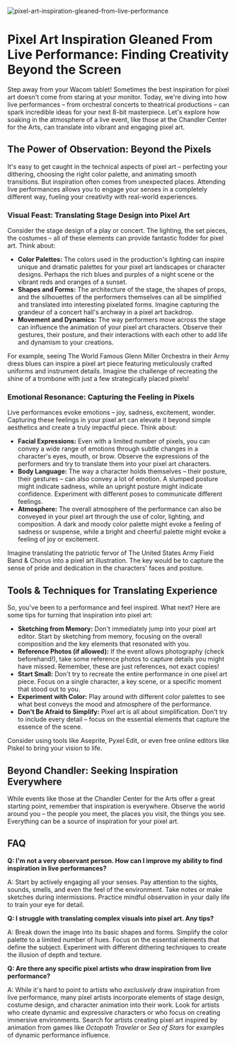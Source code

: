 ![pixel-art-inspiration-gleaned-from-live-performance](https://images.pexels.com/photos/32510229/pexels-photo-32510229.jpeg?auto=compress&cs=tinysrgb&fit=crop&h=627&w=1200)

# Pixel Art Inspiration Gleaned From Live Performance: Finding Creativity Beyond the Screen

Step away from your Wacom tablet! Sometimes the best inspiration for pixel art doesn't come from staring at your monitor. Today, we're diving into how live performances – from orchestral concerts to theatrical productions – can spark incredible ideas for your next 8-bit masterpiece. Let's explore how soaking in the atmosphere of a live event, like those at the Chandler Center for the Arts, can translate into vibrant and engaging pixel art.

## The Power of Observation: Beyond the Pixels

It's easy to get caught in the technical aspects of pixel art – perfecting your dithering, choosing the right color palette, and animating smooth transitions. But inspiration often comes from unexpected places. Attending live performances allows you to engage your senses in a completely different way, fueling your creativity with real-world experiences.

### Visual Feast: Translating Stage Design into Pixel Art

Consider the stage design of a play or concert. The lighting, the set pieces, the costumes – all of these elements can provide fantastic fodder for pixel art. Think about:

*   **Color Palettes:** The colors used in the production's lighting can inspire unique and dramatic palettes for your pixel art landscapes or character designs. Perhaps the rich blues and purples of a night scene or the vibrant reds and oranges of a sunset.
*   **Shapes and Forms:** The architecture of the stage, the shapes of props, and the silhouettes of the performers themselves can all be simplified and translated into interesting pixelated forms. Imagine capturing the grandeur of a concert hall's archway in a pixel art backdrop.
*   **Movement and Dynamics:** The way performers move across the stage can influence the animation of your pixel art characters. Observe their gestures, their posture, and their interactions with each other to add life and dynamism to your creations.

For example, seeing The World Famous Glenn Miller Orchestra in their Army dress blues can inspire a pixel art piece featuring meticulously crafted uniforms and instrument details. Imagine the challenge of recreating the shine of a trombone with just a few strategically placed pixels!

### Emotional Resonance: Capturing the Feeling in Pixels

Live performances evoke emotions – joy, sadness, excitement, wonder. Capturing these feelings in your pixel art can elevate it beyond simple aesthetics and create a truly impactful piece. Think about:

*   **Facial Expressions:** Even with a limited number of pixels, you can convey a wide range of emotions through subtle changes in a character's eyes, mouth, or brow. Observe the expressions of the performers and try to translate them into your pixel art characters.
*   **Body Language:** The way a character holds themselves – their posture, their gestures – can also convey a lot of emotion. A slumped posture might indicate sadness, while an upright posture might indicate confidence. Experiment with different poses to communicate different feelings.
*   **Atmosphere:** The overall atmosphere of the performance can also be conveyed in your pixel art through the use of color, lighting, and composition. A dark and moody color palette might evoke a feeling of sadness or suspense, while a bright and cheerful palette might evoke a feeling of joy or excitement.

Imagine translating the patriotic fervor of The United States Army Field Band & Chorus into a pixel art illustration. The key would be to capture the sense of pride and dedication in the characters' faces and posture.

## Tools & Techniques for Translating Experience

So, you've been to a performance and feel inspired. What next? Here are some tips for turning that inspiration into pixel art:

*   **Sketching from Memory:** Don't immediately jump into your pixel art editor. Start by sketching from memory, focusing on the overall composition and the key elements that resonated with you.
*   **Reference Photos (if allowed):** If the event allows photography (check beforehand!), take some reference photos to capture details you might have missed. Remember, these are just references, not exact copies!
*   **Start Small:** Don't try to recreate the entire performance in one pixel art piece. Focus on a single character, a key scene, or a specific moment that stood out to you.
*   **Experiment with Color:** Play around with different color palettes to see what best conveys the mood and atmosphere of the performance.
*   **Don't Be Afraid to Simplify:** Pixel art is all about simplification. Don't try to include every detail – focus on the essential elements that capture the essence of the scene.

Consider using tools like Aseprite, Pyxel Edit, or even free online editors like Piskel to bring your vision to life.

## Beyond Chandler: Seeking Inspiration Everywhere

While events like those at the Chandler Center for the Arts offer a great starting point, remember that inspiration is everywhere. Observe the world around you – the people you meet, the places you visit, the things you see. Everything can be a source of inspiration for your pixel art.

## FAQ

**Q: I'm not a very observant person. How can I improve my ability to find inspiration in live performances?**

A: Start by actively engaging all your senses. Pay attention to the sights, sounds, smells, and even the feel of the environment. Take notes or make sketches during intermissions. Practice mindful observation in your daily life to train your eye for detail.

**Q: I struggle with translating complex visuals into pixel art. Any tips?**

A: Break down the image into its basic shapes and forms. Simplify the color palette to a limited number of hues. Focus on the essential elements that define the subject. Experiment with different dithering techniques to create the illusion of depth and texture.

**Q: Are there any specific pixel artists who draw inspiration from live performance?**

A: While it's hard to point to artists who *exclusively* draw inspiration from live performance, many pixel artists incorporate elements of stage design, costume design, and character animation into their work. Look for artists who create dynamic and expressive characters or who focus on creating immersive environments. Search for artists creating pixel art inspired by animation from games like *Octopath Traveler* or *Sea of Stars* for examples of dynamic performance influence.
